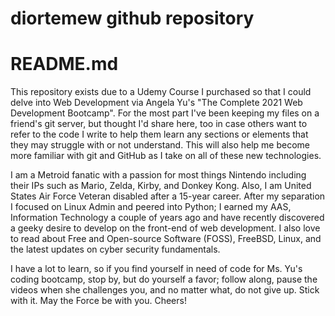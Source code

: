 # diortemew github repository
##
###
####
#####
####
###
##
# README.md

This repository exists due to a Udemy Course I purchased so that I could delve into Web Development via Angela Yu's "The Complete 2021 Web Development Bootcamp". For the most part I've been keeping my files on a friend's git server, but thought I'd share here, too in case others want to refer to the code I write to help them learn any sections or elements that they may struggle with or not understand. This will also help me become more familiar with git and GitHub as I take on all of these new technologies.

I am a Metroid fanatic with a passion for most things Nintendo including their IPs such as Mario, Zelda, Kirby, and Donkey Kong. Also, I am United States Air Force Veteran disabled after a 15-year career. After my separation I focused on Linux Admin and peered into Python; I earned my AAS, Information Technology a couple of years ago and have recently discovered a geeky desire to develop on the front-end of web development. I also love to read about Free and Open-source Software (FOSS), FreeBSD, Linux, and the latest updates on cyber security fundamentals.

I have a lot to learn, so if you find yourself in need of code for Ms. Yu's coding bootcamp, stop by, but do yourself a favor; follow along, pause the videos when she challenges you, and no matter what, do not give up. Stick with it. May the Force be with you. Cheers!